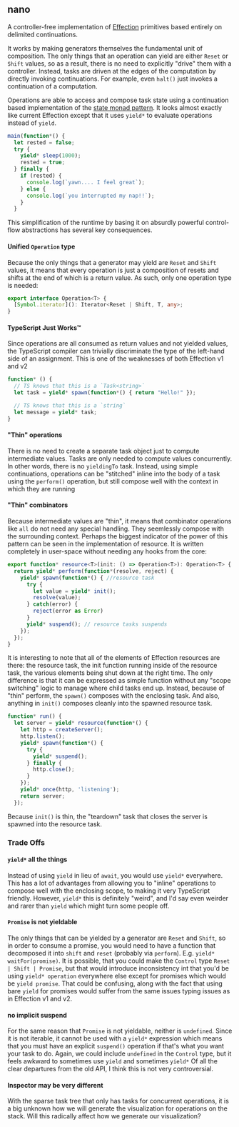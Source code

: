 ## nano

A controller-free implementation of [Effection][] primitives based entirely
on delimited continuations.

It works by making generators themselves the fundamental unit of
composition. The only things that an operation can yield are either
`Reset` or `Shift` values, so as a result, there is no need to
explicitly "drive" them with a controller.  Instead, tasks are driven
at the edges of the computation by directly invoking
continuations. For example, even `halt()` just invokes a continuation
of a computation.

Operations are able to access and compose task state using a continuation based
implementation of the [state monad pattern][]. It looks almost exactly like
current Effection except that it uses `yield*` to evaluate operations instead of
`yield`.


``` typescript
main(function*() {
  let rested = false;
  try {
    yield* sleep(1000);
    rested = true;
  } finally {
    if (rested) {
      console.log(`yawn.... I feel great`);
    } else {
      console.log(`you interrupted my nap!!`);
    }
  }
```

This simplification of the runtime by basing it on absurdly powerful
control-flow abstractions has several key consequences.

#### Unified `Operation` type

Because the only things that a generator may
yield are `Reset` and `Shift` values, it means that every operation is just a
composition of resets and shifts at the end of which is a return value. As such,
only one operation type is needed:

``` typescript
export interface Operation<T> {
  [Symbol.iterator](): Iterator<Reset | Shift, T, any>;
}
```
#### TypeScript Just Works™

Since operations are all consumed as return
values and not yielded values, the TypeScript compiler can trivially
discriminate the type of the left-hand side of an assignment. This is one of the
weaknesses of both Effection v1 and v2

``` typescript
function* () {
  // TS knows that this is a `Task<string>`
  let task = yield* spawn(function*() { return "Hello!" });

  // TS knows that this is a `string`
  let message = yield* task;
}
```

#### "Thin" operations

There is no need to create a separate task object just to compute
intermediate values. Tasks are only needed to compute values
concurrently. In other words, there is no `yieldingTo` task. Instead,
using simple continuations, operations can be "stitched" inline into
the body of a task using the `perform()` operation, but still compose
well with the context in which they are running


#### "Thin" combinators

Because intermediate values are "thin", it means that combinator
operations like `all` do not need any special handling. They
seemlessly compose with the surrounding context.  Perhaps the biggest
indicator of the power of this pattern can be seen in the
implementation of resource. It is written completely in user-space
without needing any hooks from the core:

``` typescript
export function* resource<T>(init: () => Operation<T>): Operation<T> {
  return yield* perform(function*(resolve, reject) {
    yield* spawn(function*() { //resource task
      try {
        let value = yield* init();
        resolve(value);
      } catch(error) {
        reject(error as Error)
      }
      yield* suspend(); // resource tasks suspends
    });
  });
}
```

It is interesting to note that all of the elements of Effection
resources are there: the resource task, the init function running
inside of the resource task, the various elements being shut down at
the right time. The only difference is that it can be expressed as
simple function without any "scope switching" logic to manage where
child tasks end up. Instead, because of "thin" perform, the `spawn()`
composes with the enclosing task. And also, anything in `init()`
composes cleanly into the spawned resource task.

``` typescript
function* run() {
  let server = yield* resource(function*() {
    let http = createServer();
    http.listen();
    yield* spawn(function*() {
      try {
        yield* suspend();
      } finally {
        http.close();
      }
    });
    yield* once(http, 'listening');
    return server;
  });
```
Because `init()` is thin, the "teardown" task that closes the server is spawned
into the resource task.

### Trade Offs

#### `yield*` all the things

Instead of using `yield` in lieu of `await`, you would use `yield*` everywhere.
This has a lot of advantages from allowing you to "inline" operations to compose
well with the enclosing scope, to making it very TypeScript friendly. However,
`yield*` this is definitely "weird", and I'd say even weirder and rarer than
`yield` which might turn some people off.

#### `Promise` is not yieldable

The only things that can be yielded by a generator are `Reset` and
`Shift`, so in order to consume a promise, you would need to have a
function that decomposed it into `shift` and `reset` (probably via
`perform`). E.g. `yield* waitFor(promise)`. It is possible, that you
could make the `Control` type `Reset | Shift | Promise`, but that
would introduce inconsistency int that  you'd be using `yield* operation`
everywhere else except for promises which would be `yield promise`. That could
be confusing, along with the fact that using bare `yield` for promises would
suffer from the same issues typing issues as in Effection v1 and v2.

#### no implicit suspend

For the same reason that `Promise` is not yieldable, neither is `undefined`.
Since it is not iterable, it cannot be used with a `yield*` expression which
means that you must have an explicit `suspend()` operation if that's what you
want your task to do. Again, we could include `undefined` in the `Control` type,
but it feels awkward to sometimes use `yield` and sometimes `yield*` Of all the
clear departures from the old API, I think this is not very controversial.

#### Inspector may be very different

With the sparse task tree that only has tasks for concurrent operations, it is a
big unknown how we will generate the visualization for operations on the stack.
Will this radically affect how we generate our visualization?

[Effection]: https://frontside.com/effection
[state monad pattern]: https://github.com/cowboyd/delimited-continuations-tutorial/blob/main/exercise-9.ts
